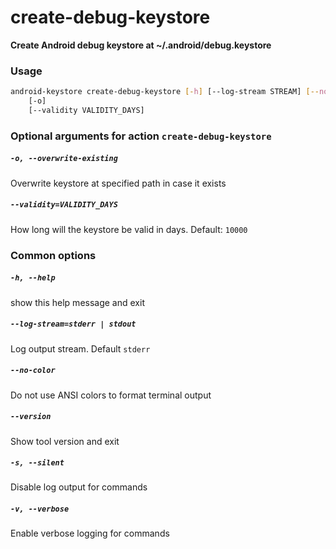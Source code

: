 
create-debug-keystore
=====================


**Create Android debug keystore at ~/.android/debug.keystore**
### Usage
```bash
android-keystore create-debug-keystore [-h] [--log-stream STREAM] [--no-color] [--version] [-s] [-v]
    [-o]
    [--validity VALIDITY_DAYS]
```
### Optional arguments for action `create-debug-keystore`

##### `-o, --overwrite-existing`


Overwrite keystore at specified path in case it exists
##### `--validity=VALIDITY_DAYS`


How long will the keystore be valid in days. Default:&nbsp;`10000`
### Common options

##### `-h, --help`


show this help message and exit
##### `--log-stream=stderr | stdout`


Log output stream. Default `stderr`
##### `--no-color`


Do not use ANSI colors to format terminal output
##### `--version`


Show tool version and exit
##### `-s, --silent`


Disable log output for commands
##### `-v, --verbose`


Enable verbose logging for commands
